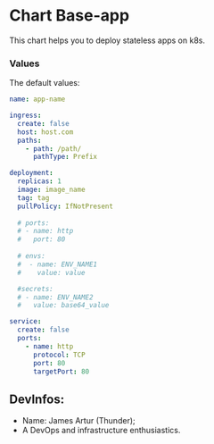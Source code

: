 # Chart Base-app 
This chart helps you to deploy stateless apps on k8s.

### Values
The default values:
```yaml
name: app-name

ingress:
  create: false
  host: host.com
  paths:
    - path: /path/
      pathType: Prefix

deployment:
  replicas: 1
  image: image_name
  tag: tag
  pullPolicy: IfNotPresent
  
  # ports:
  # - name: http
  #   port: 80
  
  # envs:
  #  - name: ENV_NAME1
  #    value: value

  #secrets:
  # - name: ENV_NAME2
  #   value: base64_value

service:
  create: false
  ports:
    - name: http
      protocol: TCP
      port: 80
      targetPort: 80
```

## DevInfos:
- Name: James Artur (Thunder);
- A DevOps and infrastructure enthusiastics.